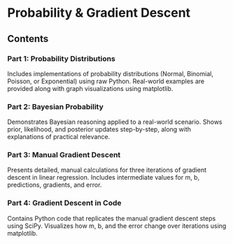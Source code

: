 # Probability & Gradient Descent 
## Contents
### Part 1: Probability Distributions
Includes implementations of probability distributions (Normal, Binomial, Poisson, or Exponential) using raw Python. Real-world examples are provided along with graph visualizations using matplotlib.

### Part 2: Bayesian Probability
Demonstrates Bayesian reasoning applied to a real-world scenario. Shows prior, likelihood, and posterior updates step-by-step, along with explanations of practical relevance.

### Part 3: Manual Gradient Descent
Presents detailed, manual calculations for three iterations of gradient descent in linear regression. Includes intermediate values for m, b, predictions, gradients, and error.

### Part 4: Gradient Descent in Code
Contains Python code that replicates the manual gradient descent steps using SciPy. Visualizes how m, b, and the error change over iterations using matplotlib.